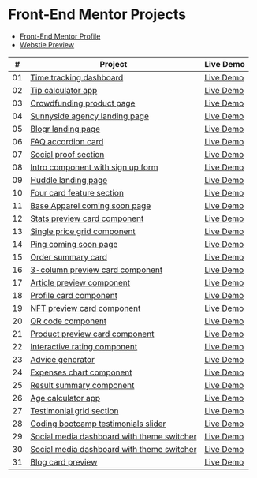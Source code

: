# Front-End Mentor Projects

- [Front-End Mentor Profile](https://www.frontendmentor.io/profile/DimitriTsikaridze)
- [Webstie Preview](https://dimitritsikaridze.github.io/Frontend-Mentor-Projects/)

|  #  | Project                                                                                                                                                                 | Live Demo                                                                                                                                        |
| :-: | ----------------------------------------------------------------------------------------------------------------------------------------------------------------------- | ------------------------------------------------------------------------------------------------------------------------------------------------ |
| 01  | [Time tracking dashboard](https://github.com/DimitriTsikaridze/Frontend-Mentor-Projects/tree/main/time-tracking-dashboard-main)                                         | [Live Demo](https://dimitritsikaridze.github.io/Frontend-Mentor-Projects/time-tracking-dashboard-main/public/index.html)                         |
| 02  | [Tip calculator app](https://github.com/DimitriTsikaridze/Frontend-Mentor-Projects/tree/main/tip-calculator-app-main)                                                   | [Live Demo](https://dimitritsikaridze.github.io/Frontend-Mentor-Projects/tip-calculator-app-main/public/index.html)                              |
| 03  | [Crowdfunding product page](https://github.com/DimitriTsikaridze/Frontend-Mentor-Projects/tree/main/crowdfunding-product-page-main)                                     | [Live Demo](https://dimitritsikaridze.github.io/Frontend-Mentor-Projects/crowdfunding-product-page-main/public/index.html)                       |
| 04  | [Sunnyside agency landing page](https://github.com/DimitriTsikaridze/Frontend-Mentor-Projects/tree/main/sunnyside-agency-landing-page-main)                             | [Live Demo](https://dimitritsikaridze.github.io/Frontend-Mentor-Projects/sunnyside-agency-landing-page-main/public/index.html)                   |
| 05  | [Blogr landing page](https://github.com/DimitriTsikaridze/Frontend-Mentor-Projects/tree/main/blogr-landing-page-main)                                                   | [Live Demo](https://dimitritsikaridze.github.io/Frontend-Mentor-Projects/blogr-landing-page-main/public/index.html)                              |
| 06  | [FAQ accordion card](https://github.com/DimitriTsikaridze/Frontend-Mentor-Projects/tree/main/faq-accordion-card-main)                                                   | [Live Demo](https://dimitritsikaridze.github.io/Frontend-Mentor-Projects/faq-accordion-card-main/index.html)                                     |
| 07  | [Social proof section](https://github.com/DimitriTsikaridze/Frontend-Mentor-Projects/tree/main/social-proof-section-master)                                             | [Live Demo](https://dimitritsikaridze.github.io/Frontend-Mentor-Projects/social-proof-section-master/index.html)                                 |
| 08  | [Intro component with sign up form](https://github.com/DimitriTsikaridze/Frontend-Mentor-Projects/tree/main/intro-component-with-signup-form-master)                    | [Live Demo](https://dimitritsikaridze.github.io/Frontend-Mentor-Projects/intro-component-with-signup-form-master/index.html)                     |
| 09  | [Huddle landing page](https://github.com/DimitriTsikaridze/Frontend-Mentor-Projects/tree/main/huddle-landing-page-with-single-introductory-section-master)              | [Live Demo](https://dimitritsikaridze.github.io/Frontend-Mentor-Projects/huddle-landing-page-with-single-introductory-section-master/index.html) |
| 10  | [Four card feature section](https://github.com/DimitriTsikaridze/Frontend-Mentor-Projects/tree/main/four-card-feature-section-master)                                   | [Live Demo](https://dimitritsikaridze.github.io/Frontend-Mentor-Projects/four-card-feature-section-master/index.html)                            |
| 11  | [Base Apparel coming soon page](https://github.com/DimitriTsikaridze/Frontend-Mentor-Projects/tree/main/base-apparel-coming-soon-master)                                | [Live Demo](https://dimitritsikaridze.github.io/Frontend-Mentor-Projects/base-apparel-coming-soon-master/index.html)                             |
| 12  | [Stats preview card component](https://github.com/DimitriTsikaridze/Frontend-Mentor-Projects/tree/main/stats-preview-card-component-main)                               | [Live Demo](https://dimitritsikaridze.github.io/Frontend-Mentor-Projects/stats-preview-card-component-main/index.html)                           |
| 13  | [Single price grid component](https://github.com/DimitriTsikaridze/Frontend-Mentor-Projects/tree/main/single-price-grid-component-master)                               | [Live Demo](https://dimitritsikaridze.github.io/Frontend-Mentor-Projects/single-price-grid-component-master/index.html)                          |
| 14  | [Ping coming soon page](https://github.com/DimitriTsikaridze/Frontend-Mentor-Projects/tree/main/ping-coming-soon-page-master)                                           | [Live Demo](https://dimitritsikaridze.github.io/Frontend-Mentor-Projects/ping-coming-soon-page-master/index.html)                                |
| 15  | [Order summary card](https://github.com/DimitriTsikaridze/Frontend-Mentor-Projects/tree/main/order-summary-component-main)                                              | [Live Demo](https://dimitritsikaridze.github.io/Frontend-Mentor-Projects/order-summary-component-main/index.html)                                |
| 16  | [3-column preview card component](https://github.com/DimitriTsikaridze/Frontend-Mentor-Projects/tree/main/3-column-preview-card-component-main)                         | [Live Demo](https://dimitritsikaridze.github.io/Frontend-Mentor-Projects/3-column-preview-card-component-main/index.html)                        |
| 17  | [Article preview component](https://github.com/DimitriTsikaridze/Frontend-Mentor-Projects/tree/main/article-preview-component-master)                                   | [Live Demo](https://dimitritsikaridze.github.io/Frontend-Mentor-Projects/article-preview-component-master/index.html)                            |
| 18  | [Profile card component](https://github.com/DimitriTsikaridze/Frontend-Mentor-Projects/tree/main/profile-card-component-main)                                           | [Live Demo](https://dimitritsikaridze.github.io/Frontend-Mentor-Projects/profile-card-component-main/index.html)                                 |
| 19  | [NFT preview card component](https://github.com/DimitriTsikaridze/Frontend-Mentor-Projects/tree/main/nft-preview-card-component-main)                                   | [Live Demo](https://dimitritsikaridze.github.io/Frontend-Mentor-Projects/nft-preview-card-component-main/index.html)                             |
| 20  | [QR code component](https://github.com/DimitriTsikaridze/Frontend-Mentor-Projects/tree/main/qr-code-component-main)                                                     | [Live Demo](https://dimitritsikaridze.github.io/Frontend-Mentor-Projects/qr-code-component-main/index.html)                                      |
| 21  | [Product preview card component](https://github.com/DimitriTsikaridze/Frontend-Mentor-Projects/tree/main/product-preview-card-component-main)                           | [Live Demo](https://dimitritsikaridze.github.io/Frontend-Mentor-Projects/product-preview-card-component-main/index.html)                         |
| 22  | [Interactive rating component](https://github.com/DimitriTsikaridze/Frontend-Mentor-Projects/tree/main/interactive-rating-component-main)                               | [Live Demo](https://dimitritsikaridze.github.io/Frontend-Mentor-Projects/interactive-rating-component-main/index.html)                           |
| 23  | [Advice generator](https://github.com/DimitriTsikaridze/Frontend-Mentor-Projects/tree/main/advice-generator-app-main)                                                   | [Live Demo](https://dimitritsikaridze.github.io/Frontend-Mentor-Projects/advice-generator-app-main/index.html)                                   |
| 24  | [Expenses chart component](https://github.com/DimitriTsikaridze/Frontend-Mentor-Projects/tree/main/expenses-chart-component-main)                                       | [Live Demo](https://dimitritsikaridze.github.io/Frontend-Mentor-Projects/expenses-chart-component-main/index.html)                               |
| 25  | [Result summary component](https://github.com/DimitriTsikaridze/Frontend-Mentor-Projects/tree/main/results-summary-component-main)                                      | [Live Demo](https://dimitritsikaridze.github.io/Frontend-Mentor-Projects/results-summary-component-main/index.html)                              |
| 26  | [Age calculator app](https://github.com/DimitriTsikaridze/Frontend-Mentor-Projects/tree/main/age-calculator-app-main)                                                   | [Live Demo](https://dimitritsikaridze.github.io/Frontend-Mentor-Projects/age-calculator-app-main/index.html)                                     |
| 27  | [Testimonial grid section](https://github.com/DimitriTsikaridze/Frontend-Mentor-Projects/tree/main/testimonials-grid-section-main)                                      | [Live Demo](https://dimitritsikaridze.github.io/Frontend-Mentor-Projects/testimonials-grid-section-main/public/index.html)                       |
| 28  | [Coding bootcamp testimonials slider](https://github.com/DimitriTsikaridze/Frontend-Mentor-Projects/tree/main/coding-bootcamp-testimonials-slider-master)               | [Live Demo](https://dimitritsikaridze.github.io/Frontend-Mentor-Projects/coding-bootcamp-testimonials-slider-master/public/index.html)           |
| 29  | [Social media dashboard with theme switcher](https://github.com/DimitriTsikaridze/Frontend-Mentor-Projects/tree/main/social-media-dashboard-with-theme-switcher-master) | [Live Demo](https://dimitritsikaridze.github.io/Frontend-Mentor-Projects/social-media-dashboard-with-theme-switcher-master/public/index.html)    |
| 30  | [Social media dashboard with theme switcher](https://github.com/DimitriTsikaridze/Frontend-Mentor-Projects/tree/main/newsletter-sign-up-with-success-message-main)      | [Live Demo](https://dimitritsikaridze.github.io/Frontend-Mentor-Projects/newsletter-sign-up-with-success-message-main/index.html)                |
| 31  | [Blog card preview](https://github.com/DimitriTsikaridze/Frontend-Mentor-Projects/tree/main/blog-preview-card-main)                                                     | [Live Demo](https://dimitritsikaridze.github.io/Frontend-Mentor-Projects/blog-preview-card-main/index.html)                                      |
